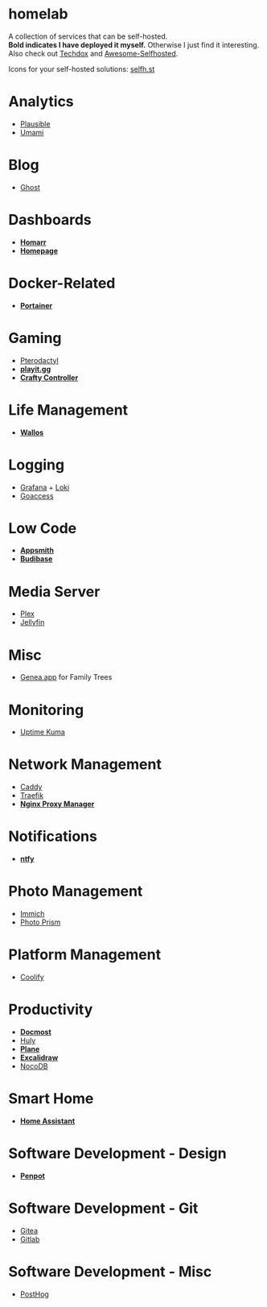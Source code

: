 # homelab
A collection of services that can be self-hosted.  
**Bold indicates I have deployed it myself.** Otherwise I just find it interesting.  
Also check out [Techdox](https://docs.techdox.nz/) and [Awesome-Selfhosted](https://awesome-selfhosted.net/).  

Icons for your self-hosted solutions: [selfh.st](https://selfh.st/icons/)
# Analytics
- [Plausible](https://plausible.io/)
- [Umami](https://umami.is/)

# Blog
- [Ghost](https://ghost.org/)

# Dashboards
- [**Homarr**](https://homarr.dev/)
- [**Homepage**](https://gethomepage.dev/)

# Docker-Related
- [**Portainer**](https://www.portainer.io/)

# Gaming
- [Pterodactyl](https://pterodactyl.io/)
- [**playit.gg**](https://playit.gg/)
- [**Crafty Controller**](https://craftycontrol.com/)

# Life Management
- [**Wallos**](https://www.wallosapp.com/)

# Logging
- [Grafana](https://grafana.com/grafana/) + [Loki](https://grafana.com/oss/loki/)
- [Goaccess](https://goaccess.io/)

# Low Code 
- [**Appsmith**](https://www.appsmith.com/)
- [**Budibase**](https://budibase.com/)

# Media Server
- [Plex](https://www.plex.tv/)
- [Jellyfin](https://jellyfin.org/)

# Misc
- [Genea.app](https://www.genea.app/) for Family Trees

# Monitoring
- [Uptime Kuma](https://uptime.kuma.pet/)

# Network Management
- [Caddy](https://caddyserver.com/)
- [Traefik](https://traefik.io/traefik/)
- [**Nginx Proxy Manager**](https://nginxproxymanager.com/)

# Notifications
- [**ntfy**](https://ntfy.sh/)

# Photo Management
- [Immich](https://immich.app/)
- [Photo Prism](https://www.photoprism.app/)

# Platform Management
- [Coolify](https://coolify.io/)

# Productivity 
- [**Docmost**](https://docmost.com/)
- [Huly](https://huly.io/)
- [**Plane**](https://plane.so/)
- [**Excalidraw**](https://excalidraw.com/)
- [NocoDB](https://www.nocodb.com/)

# Smart Home
- [**Home Assistant**](https://www.home-assistant.io/)

# Software Development - Design
- [**Penpot**](https://penpot.app/)

# Software Development - Git
- [Gitea](https://about.gitea.com/products/gitea/)
- [Gitlab](https://about.gitlab.com/)

# Software Development - Misc
- [PostHog](https://posthog.com/)
